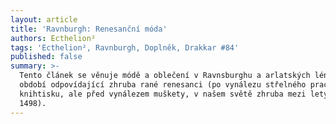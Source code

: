 ```yaml
---
layout: article
title: 'Ravnburgh: Renesanční móda'
authors: Ecthelion²
tags: 'Ecthelion², Ravnburgh, Doplněk, Drakkar #84'
published: false
summary: >-
  Tento článek se věnuje módě a oblečení v Ravnsburghu a arlatských lénech v
  období odpovídající zhruba rané renesanci (po vynálezu střelného prachu a
  knihtisku, ale před vynálezem muškety, v našem světě zhruba mezi lety 1453 až
  1498).
---
```

